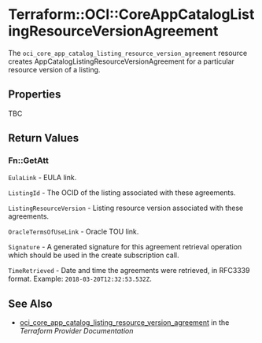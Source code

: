 # Terraform::OCI::CoreAppCatalogListingResourceVersionAgreement

The `oci_core_app_catalog_listing_resource_version_agreement` resource creates AppCatalogListingResourceVersionAgreement for a particular resource version of a listing.

## Properties

TBC

## Return Values

### Fn::GetAtt

`EulaLink` - EULA link.

`ListingId` - The OCID of the listing associated with these agreements.

`ListingResourceVersion` - Listing resource version associated with these agreements.

`OracleTermsOfUseLink` - Oracle TOU link.

`Signature` - A generated signature for this agreement retrieval operation which should be used in the create subscription call.

`TimeRetrieved` - Date and time the agreements were retrieved, in RFC3339 format. Example: `2018-03-20T12:32:53.532Z`.

## See Also

* [oci_core_app_catalog_listing_resource_version_agreement](https://www.terraform.io/docs/providers/oci/r/core_app_catalog_listing_resource_version_agreement.html) in the _Terraform Provider Documentation_